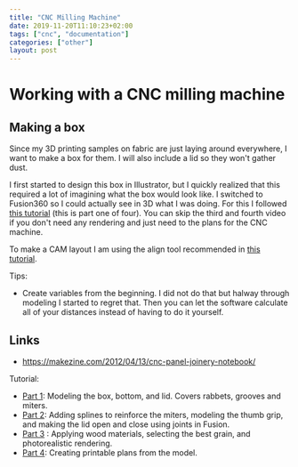 ```yaml
---
title: "CNC Milling Machine"
date: 2019-11-20T11:10:23+02:00
tags: ["cnc", "documentation"]
categories: ["other"]
layout: post
---
```


# Working with a CNC milling machine

## Making a box
Since my 3D printing samples on fabric are just laying around everywhere, I want to make a box for them. I will also include a lid so they won't gather dust. 

I first started to design this box in Illustrator, but I quickly realized that this required a lot of imagining what the box would look like. I switched to Fusion360 so I could actually see in 3D what I was doing. For this I followed [this tutorial](https://www.youtube.com/watch?v=5JZKSDSyP6g) (this is part one of four). You can skip the third and fourth video if you don't need any rendering and just need to the plans for the CNC machine.

To make a CAM layout I am using the align tool recommended in [this tutorial](https://www.youtube.com/watch?v=ZYj37I88-4g).

Tips:
- Create variables from the beginning. I did not do that but halway through modeling I started to regret that. Then you can let the software calculate all of your distances instead of having to do it yourself.


## Links
- <https://makezine.com/2012/04/13/cnc-panel-joinery-notebook/>

Tutorial:
- [Part 1](https://www.youtube.com/watch?v=5JZKSDSyP6g): Modeling the box, bottom, and lid. Covers rabbets, grooves and miters.
- [Part 2](https://www.youtube.com/watch?v=Y9uqHgfwfIU): Adding splines to reinforce the miters, modeling the thumb grip, and making the lid open and close using joints in Fusion.
- [Part 3](https://youtu.be/2_egn8hmkss) : Applying wood materials, selecting the best grain, and photorealistic rendering.
- [Part 4](https://youtu.be/NXVaGgvGfvM): Creating printable plans from the model.